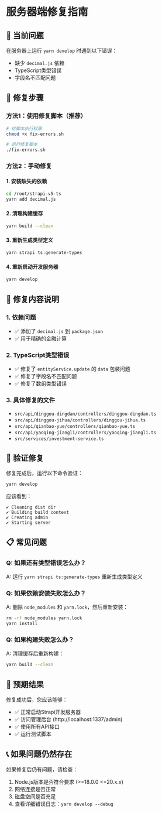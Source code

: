 # 服务器端修复指南

## 🚨 当前问题
在服务器上运行 `yarn develop` 时遇到以下错误：
- 缺少 `decimal.js` 依赖
- TypeScript类型错误
- 字段名不匹配问题

## 🔧 修复步骤

### 方法1：使用修复脚本（推荐）
```bash
# 给脚本执行权限
chmod +x fix-errors.sh

# 运行修复脚本
./fix-errors.sh
```

### 方法2：手动修复

#### 1. 安装缺失的依赖
```bash
cd /root/strapi-v5-ts
yarn add decimal.js
```

#### 2. 清理构建缓存
```bash
yarn build --clean
```

#### 3. 重新生成类型定义
```bash
yarn strapi ts:generate-types
```

#### 4. 重新启动开发服务器
```bash
yarn develop
```

## 📝 修复内容说明

### 1. 依赖问题
- ✅ 添加了 `decimal.js` 到 `package.json`
- ✅ 用于精确的金融计算

### 2. TypeScript类型错误
- ✅ 修复了 `entityService.update` 的 `data` 包装问题
- ✅ 修复了字段名不匹配问题
- ✅ 修复了数组类型错误

### 3. 具体修复的文件
- `src/api/dinggou-dingdan/controllers/dinggou-dingdan.ts`
- `src/api/dinggou-jihua/controllers/dinggou-jihua.ts`
- `src/api/qianbao-yue/controllers/qianbao-yue.ts`
- `src/api/yaoqing-jiangli/controllers/yaoqing-jiangli.ts`
- `src/services/investment-service.ts`

## 🚀 验证修复

修复完成后，运行以下命令验证：
```bash
yarn develop
```

应该看到：
```
✔ Cleaning dist dir
✔ Building build context
✔ Creating admin
✔ Starting server
```

## 📋 常见问题

### Q: 如果还有类型错误怎么办？
A: 运行 `yarn strapi ts:generate-types` 重新生成类型定义

### Q: 如果依赖安装失败怎么办？
A: 删除 `node_modules` 和 `yarn.lock`，然后重新安装：
```bash
rm -rf node_modules yarn.lock
yarn install
```

### Q: 如果构建失败怎么办？
A: 清理缓存后重新构建：
```bash
yarn build --clean
```

## 🎯 预期结果

修复成功后，您应该能够：
- ✅ 正常启动Strapi开发服务器
- ✅ 访问管理后台 (http://localhost:1337/admin)
- ✅ 使用所有API接口
- ✅ 运行测试脚本

## 📞 如果问题仍然存在

如果修复后仍有问题，请检查：
1. Node.js版本是否符合要求 (>=18.0.0 <=20.x.x)
2. 网络连接是否正常
3. 磁盘空间是否充足
4. 查看详细错误日志：`yarn develop --debug` 